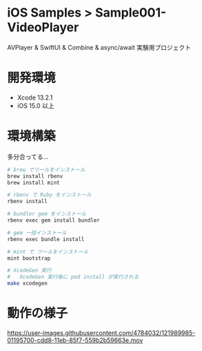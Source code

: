 # iOS Samples > Sample001-VideoPlayer

AVPlayer & SwiftUI & Combine & async/await 実験用プロジェクト

# 開発環境

- Xcode 13.2.1
- iOS 15.0 以上

# 環境構築

多分合ってる...

```sh
# brew でツールをインストール
brew install rbenv
brew install mint

# rbenv で Ruby をインストール
rbenv install

# bundler gem をインストール
rbenv exec gem install bundler

# gem 一括インストール
rbenv exec bundle install

# mint で ツールをインストール
mint bootstrap

# XcodeGen 実行
#   XcodeGen 実行後に pod install が実行される
make xcodegen
```

# 動作の様子

https://user-images.githubusercontent.com/4784032/121989985-01195700-cdd8-11eb-85f7-559b2b59663e.mov
